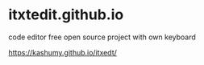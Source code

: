 # itxtedit.github.io
code editor free open source project with own keyboard

https://kashumy.github.io/itxedt/
